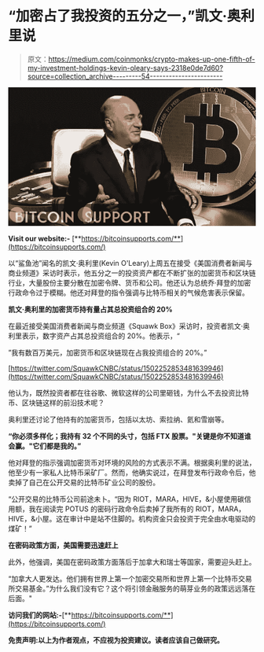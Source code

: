 # “加密占了我投资的五分之一，”凯文·奥利里说

> 原文：<https://medium.com/coinmonks/crypto-makes-up-one-fifth-of-my-investment-holdings-kevin-oleary-says-2318e0de7d60?source=collection_archive---------54----------------------->

![](img/8e27098b371e28a6fa981ca8edb77954.png)

**Visit our website:-** [**https://bitcoinsupports.com/**](https://bitcoinsupports.com/)

以“鲨鱼池”闻名的凯文·奥利里(Kevin O'Leary)上周五在接受《美国消费者新闻与商业频道》采访时表示，他五分之一的投资资产都在不断扩张的加密货币和区块链行业，大量股份主要分散在加密令牌、货币和公司。他还认为总统乔·拜登的加密行政命令过于模糊。他还对拜登的指令强调与比特币相关的气候危害表示保留。

**凯文·奥利里的加密货币持有量占其总投资组合的 20%**

在最近接受美国消费者新闻与商业频道《Squawk Box》采访时，投资者凯文·奥利里表示，数字资产占其总投资组合的 20%。他表示，“

”我有数百万美元，加密货币和区块链现在占我投资组合的 20%。”

[https://twitter.com/SquawkCNBC/status/1502252853481639946](https://twitter.com/SquawkCNBC/status/1502252853481639946)

他认为，既然投资者都在往谷歌、微软这样的公司里砸钱，为什么不去投资比特币、区块链这样的前沿技术呢？

奥利里还讨论了他持有的加密货币，包括以太坊、索拉纳、氦和雪崩等。

**“你必须多样化；我持有 32 个不同的头寸，包括 FTX 股票。"关键是你不知道谁会赢。"它们都是我的。”**

他对拜登的指示强调加密货币对环境的风险的方式表示不满。根据奥利里的说法，他至少有一家私人比特币采矿厂。然而，他确实说过，在拜登发布行政命令后，他卖掉了自己在公开交易的比特币矿业公司的股份。

“公开交易的比特币公司前途未卜。“因为 RIOT，MARA，HIVE，&小屋使用碳信用额，我在阅读完 POTUS 的密码行政命令后卖掉了我所有的 RIOT，MARA，HIVE，&小屋。这在审计中是站不住脚的。机构资金只会投资于完全由水电驱动的煤矿！”

**在密码政策方面，美国需要迅速赶上**

此外，他强调，美国在密码政策方面落后于加拿大和瑞士等国家，需要迎头赶上。

“加拿大人更发达。他们拥有世界上第一个加密交易所和世界上第一个比特币交易所交易基金。”为什么我们没有它？这个将引领金融服务的萌芽业务的政策远远落在后面。"

**访问我们的网站:-**[**https://bitcoinsupports.com/**](https://bitcoinsupports.com/)

**免责声明:以上为作者观点，不应视为投资建议。读者应该自己做研究。**